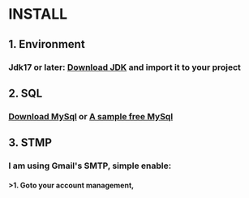 # **INSTALL**
## 1. Environment
### Jdk17 or later: [Download JDK](..%2F..%2F..%2F..%2F..%2FAppData%2FLocal%2FTemp%2FJava%20Downloads%20-%20Oracle.url) and import it to your project
## 2. SQL
### [Download MySql](..%2F..%2F..%2F..%2F..%2FAppData%2FLocal%2FTemp%2FMySQL%20--%20MySQL%20Downloads.url) or [A sample free MySql](..%2F..%2F..%2F..%2F..%2FAppData%2FLocal%2FTemp%2FFree%20MySQL%20Hosting.url)
## 3. STMP 
### I am using Gmail's SMTP, simple enable:
#### >1. Goto your account management, 

